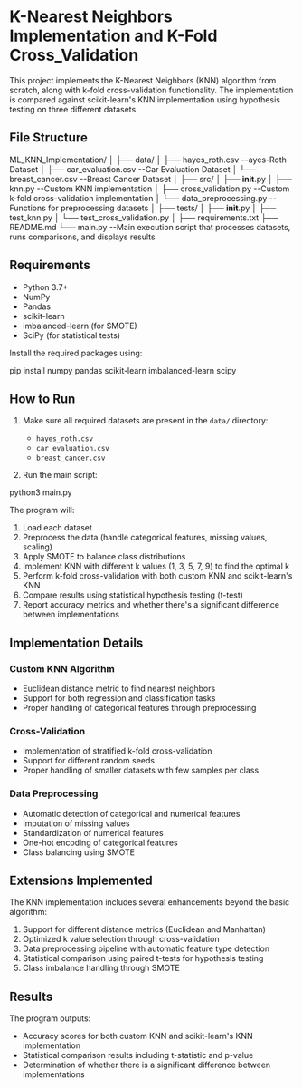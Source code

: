 # K-Nearest Neighbors Implementation and K-Fold Cross_Validation

This project implements the K-Nearest Neighbors (KNN) algorithm from scratch, along with k-fold cross-validation functionality. The implementation is compared against scikit-learn's KNN implementation using hypothesis testing on three different datasets.

## File Structure

ML_KNN_Implementation/
│
├── data/
│   ├── hayes_roth.csv  --ayes-Roth Dataset
│   ├── car_evaluation.csv  --Car Evaluation Dataset
│   └── breast_cancer.csv  --Breast Cancer Dataset
│
├── src/
│   ├── __init__.py
│   ├── knn.py  --Custom KNN implementation
│   ├── cross_validation.py  --Custom k-fold cross-validation implementation
│   └── data_preprocessing.py  --Functions for preprocessing datasets
│
├── tests/
│   ├── __init__.py
│   ├── test_knn.py
│   └── test_cross_validation.py
│
├── requirements.txt
├── README.md
└── main.py  --Main execution script that processes datasets, runs comparisons, and displays results

## Requirements

- Python 3.7+
- NumPy
- Pandas
- scikit-learn
- imbalanced-learn (for SMOTE)
- SciPy (for statistical tests)

Install the required packages using:

pip install numpy pandas scikit-learn imbalanced-learn scipy

## How to Run

1. Make sure all required datasets are present in the `data/` directory:
   - `hayes_roth.csv`
   - `car_evaluation.csv`
   - `breast_cancer.csv`

2. Run the main script:

python3 main.py


The program will:
1. Load each dataset
2. Preprocess the data (handle categorical features, missing values, scaling)
3. Apply SMOTE to balance class distributions
4. Implement KNN with different k values (1, 3, 5, 7, 9) to find the optimal k
5. Perform k-fold cross-validation with both custom KNN and scikit-learn's KNN
6. Compare results using statistical hypothesis testing (t-test)
7. Report accuracy metrics and whether there's a significant difference between implementations

## Implementation Details

### Custom KNN Algorithm

- Euclidean distance metric to find nearest neighbors
- Support for both regression and classification tasks
- Proper handling of categorical features through preprocessing

### Cross-Validation

- Implementation of stratified k-fold cross-validation
- Support for different random seeds
- Proper handling of smaller datasets with few samples per class

### Data Preprocessing

- Automatic detection of categorical and numerical features
- Imputation of missing values
- Standardization of numerical features
- One-hot encoding of categorical features
- Class balancing using SMOTE

## Extensions Implemented

The KNN implementation includes several enhancements beyond the basic algorithm:

1. Support for different distance metrics (Euclidean and Manhattan)
2. Optimized k value selection through cross-validation
3. Data preprocessing pipeline with automatic feature type detection
4. Statistical comparison using paired t-tests for hypothesis testing
5. Class imbalance handling through SMOTE

## Results

The program outputs:
- Accuracy scores for both custom KNN and scikit-learn's KNN implementation
- Statistical comparison results including t-statistic and p-value
- Determination of whether there is a significant difference between implementations
